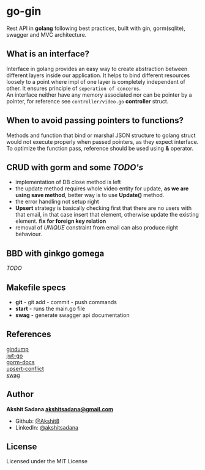 # go-gin
Rest API in **golang** following best practices, built with gin, gorm(sqlite), swagger and MVC architecture.

## What is an interface?
Interface in golang provides an easy way to create abstraction between different layers inside our application. It helps to bind different resources loosely to a point where impl of one layer is completely independent of other. It ensures principle of `seperation of concerns`.
<br>
An interface neither have any memory associated nor can be pointer by a pointer, for reference see `controller/video.go` **controller** struct. 

## When to avoid passing pointers to functions?
Methods and function that bind or marshal JSON structure to golang struct would not execute properly when passed pointers, as they expect interface. To optimize the function pass, reference should be used using **&** operator.

## CRUD with gorm and some *TODO's*
- implementation of DB close method is left
- the update method requires whole video entity for update, **as we are using save method**, better way is to use **Update()** method.
- the error handling not setup right
- **Upsert** strategy is basically checking first that there are no users with that email, in that case insert that element, otherwise update the existing element. **fix for foreign key relation**
- removal of *UNIQUE* constraint from email can also produce right behaviour.

## BBD with ginkgo gomega
*TODO*

## Makefile specs
- **git** - git add - commit - push commands
- **start** - runs the main.go file
- **swag** - generate swagger api documentation

## References
[gindump](https://github.com/tpkeeper/gin-dump) <br>
[jwt-go](https://github.com/dgrijalva/jwt-go) <br>
[gorm-docs](https://gorm.io/docs) <br>
[upsert-conflict](https://gorm.io/docs/create.html#upsert) <br>
[swag](https://github.com/swaggo/swag#getting-started)

## Author
**Akshit Sadana <akshitsadana@gmail.com>**

- Github: [@Akshit8](https://github.com/Akshit8)
- LinkedIn: [@akshitsadana](https://www.linkedin.com/in/akshit-sadana-b051ab121/)

## License
Licensed under the MIT License
